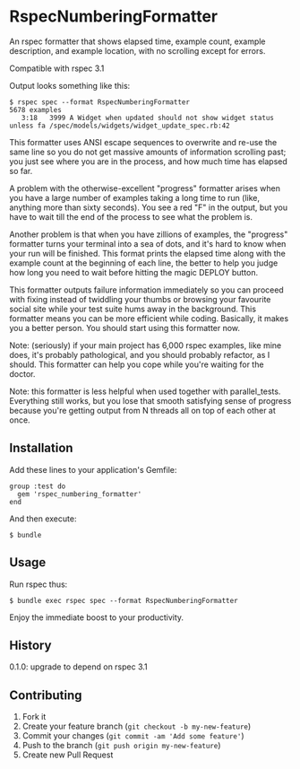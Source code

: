# RspecNumberingFormatter

An rspec formatter that shows elapsed time, example count, example description, and example location, with no scrolling except for errors.

Compatible with rspec 3.1

Output looks something like this:

    $ rspec spec --format RspecNumberingFormatter
    5678 examples
       3:18   3999 A Widget when updated should not show widget status unless fa /spec/models/widgets/widget_update_spec.rb:42

This formatter uses ANSI escape sequences to overwrite and re-use the same line so you do
not get massive amounts of information scrolling past; you just see where you are in the
process, and how much time has elapsed so far.

A problem with the otherwise-excellent "progress" formatter arises when you have a large
number of examples taking a long time to run (like, anything more than sixty seconds). You
see a red "F" in the output, but you have to wait till the end of the process to see what
the problem is.

Another problem is that when you have zillions of examples, the "progress" formatter turns
your terminal into a sea of dots, and it's hard to know when your run will be finished. This
format prints the elapsed time along with the example count at the beginning of each line,
the better to help you judge how long you need to wait before hitting the magic DEPLOY button.

This formatter outputs failure information immediately so you can proceed with fixing instead
of twiddling your thumbs or browsing your favourite social site while your test suite hums
away in the background. This formatter means you can be more efficient while coding. Basically,
it makes you a better person. You should start using this formatter now.

Note: (seriously) if your main project has 6,000 rspec examples, like mine does, it's probably
pathological, and you should probably refactor, as I should. This formatter can help you cope
while you're waiting for the doctor.

Note: this formatter is less helpful when used together with parallel_tests. Everything still
works, but you lose that smooth satisfying sense of progress because you're getting output from
N threads all on top of each other at once.

## Installation

Add these lines to your application's Gemfile:

    group :test do
      gem 'rspec_numbering_formatter'
    end

And then execute:

    $ bundle


## Usage

Run rspec thus:

    $ bundle exec rspec spec --format RspecNumberingFormatter

Enjoy the immediate boost to your productivity.

## History

0.1.0: upgrade to depend on rspec 3.1

## Contributing

1. Fork it
2. Create your feature branch (`git checkout -b my-new-feature`)
3. Commit your changes (`git commit -am 'Add some feature'`)
4. Push to the branch (`git push origin my-new-feature`)
5. Create new Pull Request
